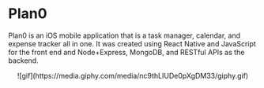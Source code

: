 # Plan0
	
Plan0 is an iOS mobile application that is a task manager, calendar, and expense
tracker all in one. It was created using React Native and JavaScript for the front end
and Node+Express, MongoDB, and RESTful APIs as the backend.

<center>
![gif](https://media.giphy.com/media/nc9thLIUDe0pXgDM33/giphy.gif)
</center>
